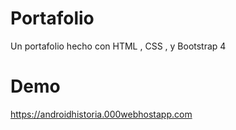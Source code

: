# Portafolio
Un portafolio hecho con HTML , CSS , y Bootstrap 4 

# Demo 
https://androidhistoria.000webhostapp.com
